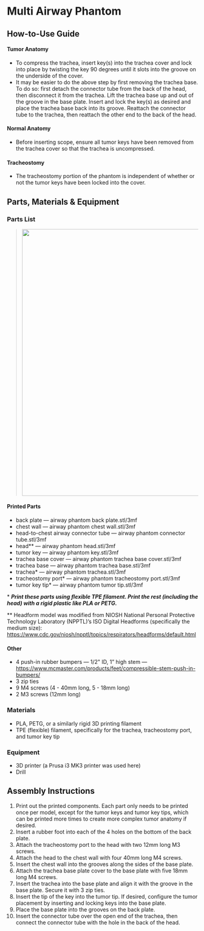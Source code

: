 # Multi Airway Phantom

## How-to-Use Guide
#### Tumor Anatomy
* To compress the trachea, insert key(s) into the trachea cover and lock into place by twisting the key 90 degrees until it slots into the groove on the underside of the cover. 
* It may be easier to do the above step by first removing the trachea base. To do so: first detach the connector tube from the back of the head, then disconnect it from the trachea. Lift the trachea base up and out of the groove in the base plate. Insert and lock the key(s) as desired and place the trachea base back into its groove. Reattach the connector tube to the trachea, then reattach the other end to the back of the head.

#### Normal Anatomy
* Before inserting scope, ensure all tumor keys have been removed from the trachea cover so that the trachea is uncompressed.

#### Tracheostomy
* The tracheostomy portion of the phantom is independent of whether or not the tumor keys have been locked into the cover.

## Parts, Materials & Equipment
### Parts List
> <img src="https://user-images.githubusercontent.com/84343976/232132433-dbdb490a-ee03-4830-9c5f-afeb931b940c.png" width="700">

#### Printed Parts
* back plate — airway phantom back plate.stl/3mf
* chest wall — airway phantom chest wall.stl/3mf
* head-to-chest airway connector tube — airway phantom connector tube.stl/3mf
* head** — airway phantom head.stl/3mf
* tumor key — airway phantom key.stl/3mf
* trachea base cover — airway phantom trachea base cover.stl/3mf
* trachea base — airway phantom trachea base.stl/3mf
* trachea* — airway phantom trachea.stl/3mf
* tracheostomy port* — airway phantom tracheostomy port.stl/3mf
* tumor key tip* — airway phantom tumor tip.stl/3mf

\* ***Print these parts using flexible TPE filament. Print the rest (including the head) with a rigid plastic like PLA or PETG.***

** Headform model was modified from NIOSH National Personal Protective Technology Laboratory (NPPTL)’s ISO Digital Headforms (specifically the medium size): https://www.cdc.gov/niosh/npptl/topics/respirators/headforms/default.html

#### Other
* 4 push-in rubber bumpers — 1/2" ID, 1” high stem — https://www.mcmaster.com/products/feet/compressible-stem-push-in-bumpers/
* 3 zip ties
* 9 M4 screws (4 - 40mm long, 5 - 18mm long)
* 2 M3 screws (12mm long)

### Materials
* PLA, PETG, or a similarly rigid 3D printing filament
* TPE (flexible) filament, specifically for the trachea, tracheostomy port, and tumor key tip

### Equipment
* 3D printer (a Prusa i3 MK3 printer was used here)
* Drill 

## Assembly Instructions
1. Print out the printed components. Each part only needs to be printed once per model, except for the tumor keys and tumor key tips, which can be printed more times to create more complex tumor anatomy if desired.
2. Insert a rubber foot into each of the 4 holes on the bottom of the back plate.
3. Attach the tracheostomy port to the head with two 12mm long M3 screws.
4. Attach the head to the chest wall with four 40mm long M4 screws.
5. Insert the chest wall into the grooves along the sides of the base plate.
6. Attach the trachea base plate cover to the base plate with five 18mm long M4 screws.
7. Insert the trachea into the base plate and align it with the groove in the base plate. Secure it with 3 zip ties.
8. Insert the tip of the key into the tumor tip. If desired, configure the tumor placement by inserting and locking keys into the base plate.
9. Place the base plate into the grooves on the back plate.
10. Insert the connector tube over the open end of the trachea, then connect the connector tube with the hole in the back of the head.
